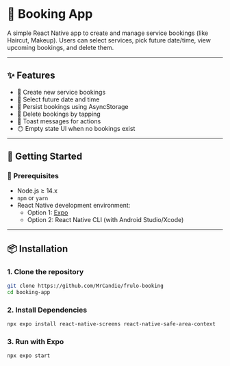 # 📅 Booking App

A simple React Native app to create and manage service bookings (like Haircut, Makeup). Users can select services, pick future date/time, view upcoming bookings, and delete them.

---

## ✨ Features

- 📌 Create new service bookings
- 📅 Select future date and time
- 💾 Persist bookings using AsyncStorage
- 🔁 Delete bookings by tapping
- 🔔 Toast messages for actions
- 😶 Empty state UI when no bookings exist

---

## 🚀 Getting Started

### 🔧 Prerequisites

- Node.js ≥ 14.x
- `npm` or `yarn`
- React Native development environment:
  - Option 1: [Expo](https://docs.expo.dev/get-started/installation/)
  - Option 2: React Native CLI (with Android Studio/Xcode)

---

## 📦 Installation

### 1. Clone the repository

```bash
git clone https://github.com/MrCandie/frulo-booking
cd booking-app
```

### 2. Install Dependencies

```bash
npx expo install react-native-screens react-native-safe-area-context
```

### 3. Run with Expo

```bash
npx expo start
```
